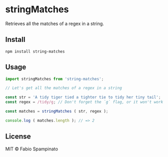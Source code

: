 # stringMatches

Retrieves all the matches of a regex in a string.

## Install

```shell
npm install string-matches
```

## Usage

```js
import stringMatches from 'string-matches';

// Let's get all the matches of a regex in a string

const str = 'A tidy tiger tied a tighter tie to tidy her tiny tail';
const regex = /tidy/g; // Don't forget the `g` flag, or it won't work

const matches = stringMatches ( str, regex );

console.log ( matches.length ); // => 2
```

## License

MIT © Fabio Spampinato
